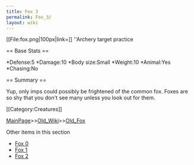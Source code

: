```yaml
---
title: Fox 3
permalink: Fox_3/
layout: wiki
---
```

[[File:fox.png|100px|link=]] ''Archery target practice

== Base Stats ==

*Defense:5
*Damage:10
*Body size:Small
*Weight:10
*Animal:Yes
*Chasing:No

== Summary ==

Yup, only imps could possibly be frightened of the common fox. Foxes are so shy that you don't see many unless you look out for them.

[[Category:Creatures]]

[MainPage](/keeperrl_wiki/ "wikilink")>>[Old_Wiki](/keeperrl_wiki/Old_Wiki "wikilink")>>[Old_Fox](/keeperrl_wiki/Old_Fox "wikilink")

Other items in this section
-    [Fox 0](/keeperrl_wiki/Fox_0 "wikilink")
-    [Fox 1](/keeperrl_wiki/Fox_1 "wikilink")
-    [Fox 2](/keeperrl_wiki/Fox_2 "wikilink")
